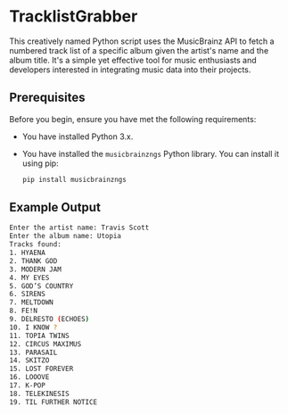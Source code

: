 # TracklistGrabber

This creatively named Python script uses the MusicBrainz API to fetch a numbered track list of a specific album given the artist's name and the album title. It's a simple yet effective tool for music enthusiasts and developers interested in integrating music data into their projects.

## Prerequisites

Before you begin, ensure you have met the following requirements:
- You have installed Python 3.x.
- You have installed the `musicbrainzngs` Python library. You can install it using pip:

  ```bash
  pip install musicbrainzngs

## Example Output

  ```bash
  Enter the artist name: Travis Scott
  Enter the album name: Utopia
Tracks found:
1. HYAENA
2. THANK GOD
3. MODERN JAM
4. MY EYES
5. GOD’S COUNTRY
6. SIRENS
7. MELTDOWN
8. FE!N
9. DELRESTO (ECHOES)
10. I KNOW ?
11. TOPIA TWINS
12. CIRCUS MAXIMUS
13. PARASAIL
14. SKITZO
15. LOST FOREVER
16. LOOOVE
17. K‐POP
18. TELEKINESIS
19. TIL FURTHER NOTICE
